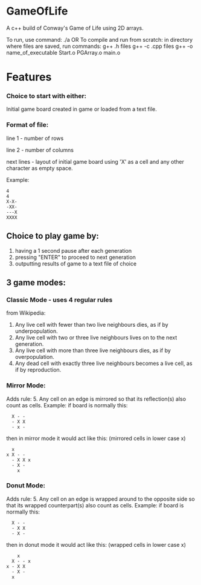 # GameOfLife
A c++ build of Conway's Game of Life using 2D arrays.

To run, use command: ./a
OR
To compile and run from scratch:
in directory where files are saved, run commands:
g++ .h files
g++ -c .cpp files
g++ -o name_of_executable Start.o PGArray.o main.o

# Features
### Choice to start with either:

Initial game board created in game or loaded from a text file.

### Format of file: 

line 1 - number of rows

line 2 - number of columns

next lines - layout of initial game board using 'X' as a cell and any other character as empty space.

Example:
```
4
4
X-X-
-XX-
---X
XXXX
```

## Choice to play game by:
1. having a 1 second pause after each generation
2. pressing "ENTER" to proceed to next generation
3. outputting results of game to a text file of choice

## 3 game modes:

### Classic Mode - uses 4 regular rules
from Wikipedia:
1. Any live cell with fewer than two live neighbours dies, as if by underpopulation.
2. Any live cell with two or three live neighbours lives on to the next generation.
3. Any live cell with more than three live neighbours dies, as if by overpopulation.
4. Any dead cell with exactly three live neighbours becomes a live cell, as if by reproduction.

### Mirror Mode:
Adds rule:
5. Any cell on an edge is mirrored so that its reflection(s) also count as cells.
Example:
if board is normally this:
```
  X - -
  - X X
  - x -
```
  
then in mirror mode it would act like this: (mirrored cells in lower case x)
```
  x
x X - - 
  - X X x
  - X -
    x
```

### Donut Mode:
Adds rule:
5. Any cell on an edge is wrapped around to the opposite side so that its wrapped counterpart(s) also count as cells.
Example:
if board is normally this:
```
  X - -
  - X X
  - X -
```
  
then in donut mode it would act like this: (wrapped cells in lower case x)
```
    x
  X - - x
x - X X 
  - X -
  x 
```
